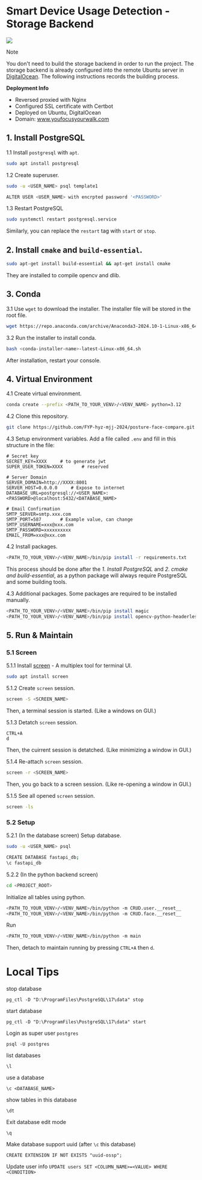 # Smart Device Usage Detection - Storage Backend

<img src="https://s2.loli.net/2025/04/15/lSCdHQFZakJEzOY.png" >

> [!NOTE]
> You don't need to build the storage backend in order to run the project. The storage backend is already configured into the remote Ubuntu server in [DigitalOcean](https://cloud.digitalocean.com/).
> The following instructions records the building process.

**Deployment Info**
- Reversed proxied with Nginx
- Configured SSL certificate with Certbot
- Deployed on Ubuntu, DigitalOcean
- Domain: www.youfocusyourwalk.com

## 1. Install PostgreSQL
1.1 Install `postgresql` with `apt`.
```sh
sudo apt install postgresql
```

1.2 Create superuser.
```sh
sudo -u <USER_NAME> psql template1
```

```sh
ALTER USER <USER_NAME> with encrpted password '<PASSWORD>'
```

1.3 Restart PostgreSQL

```sh
sudo systemctl restart postgresql.service
```

Similarly, you can replace the `restart` tag with `start` or `stop`.

## 2. Install `cmake` and `build-essential`.
```sh
sudo apt-get install build-essential && apt-get install cmake
```
They are installed to compile opencv and dlib. 

## 3. Conda
3.1 Use `wget` to download the installer. The installer file will be stored in the root file.
```sh
wget https://repo.anaconda.com/archive/Anaconda3-2024.10-1-Linux-x86_64.sh
```

3.2 Run the installer to install conda.
```sh
bash <conda-installer-name>-latest-Linux-x86_64.sh
```
After installation, restart your console.

## 4. Virtual Environment

4.1 Create virtual environment.
```sh
conda create --prefix <PATH_TO_YOUR_VENV>/<VENV_NAME> python=3.12
```

4.2 Clone this repository.
```sh
git clone https://github.com/FYP-hyz-mjj-2024/posture-face-compare.git
```

4.3 Setup environment variables. 
Add a file called `.env` and fill in this structure in the file:
```
# Secret key
SECRET_KEY=XXXX     # to generate jwt
SUPER_USER_TOKEN=XXXX       # reserved

# Server Domain
SERVER_DOMAIN=http://XXXX:8001
SERVER_HOST=0.0.0.0     # Expose to internet
DATABASE_URL=postgresql://<USER_NAME>:<PASSWORD>@localhost:5432/<DATABASE_NAME>

# Email Confirmation
SMTP_SERVER=smtp.xxx.com
SMTP_PORT=587       # Example value, can change
SMTP_USERNAME=xxx@xxx.com
SMTP_PASSWORD=xxxxxxxxxx
EMAIL_FROM=xxx@xxx.com
```

4.2 Install packages.
```sh
<PATH_TO_YOUR_VENV>/<VENV_NAME>/bin/pip install -r requirements.txt
```

This process should be done after the *1. Install PostgreSQL* and *2. cmake and build-essential*, 
as a python package will always require PostgreSQL and some building tools.

4.3 Additional packages.
Some packages are required to be installed manually.
```sh
<PATH_TO_YOUR_VENV>/<VENV_NAME>/bin/pip install magic
<PATH_TO_YOUR_VENV>/<VENV_NAME>/bin/pip install opencv-python-headerless
```

## 5. Run & Maintain
### 5.1 Screen
5.1.1 Install [screen](https://www.gnu.org/software/screen/) - A multiplex tool for terminal UI.
```sh
sudo apt install screen
```

5.1.2 Create `screen` session.
```sh
screen -S <SCREEN_NAME>
```
Then, a terminal session is started. (Like a windows on GUI.)

5.1.3 Detatch `screen` session. 
```
CTRL+A
d
```
Then, the cuirrent session is detatched. (Like minimizing a window in GUI.)

5.1.4 Re-attach `screen` session.
```sh
screen -r <SCREEN_NAME>
```
Then, you go back to a screen session. (Like re-opening a window in GUI.)

5.1.5 See all opened `screen` session.
```sh
screen -ls
```

### 5.2 Setup
5.2.1 (In the database screen) Setup database.
```sh
sudo -u <USER_NAME> psql
```
```sh
CREATE DATABASE fastapi_db;
\c fastapi_db
```

5.2.2 (In the python backend screen)
```sh
cd <PROJECT_ROOT>
```

Initialize all tables using python.
```sh
<PATH_TO_YOUR_VENV>/<VENV_NAME>/bin/python -m CRUD.user.__reset__
<PATH_TO_YOUR_VENV>/<VENV_NAME>/bin/python -m CRUD.face.__reset__
```

Run
```sh
<PATH_TO_YOUR_VENV>/<VENV_NAME>/bin/python -m main
```

Then, detach to maintain running by pressing `CTRL+A` then `d`.


# Local Tips
stop database

`pg_ctl -D "D:\ProgramFiles\PostgreSQL\17\data" stop`

start database

`pg_ctl -D "D:\ProgramFiles\PostgreSQL\17\data" start`

Login as super user `postgres`

`psql -U postgres`

list databases

`\l`

use a database

`\c <DATABASE_NAME>`

show tables in this database

`\dt`

Exit database edit mode

`\q`

Make database support uuid (after `\c` this database)

`CREATE EXTENSION IF NOT EXISTS "uuid-ossp";`

Update user info
`UPDATE users SET <COLUMN_NAME>=<VALUE> WHERE <CONDITION>`

